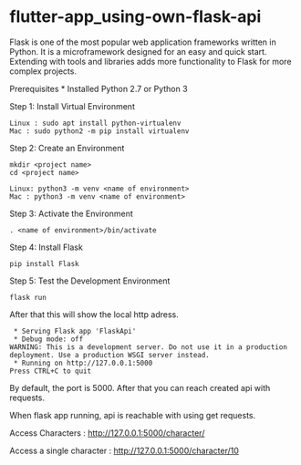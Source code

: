 # flutter-app_using-own-flask-api
Flask is one of the most popular web application frameworks written in Python. It is a microframework designed for an easy and quick start. Extending with tools and libraries adds more functionality to Flask for more complex projects.


Prerequisites
    * Installed Python 2.7 or Python 3

Step 1: Install Virtual Environment

    Linux : sudo apt install python-virtualenv
    Mac : sudo python2 -m pip install virtualenv

Step 2: Create an Environment

    mkdir <project name> 
    cd <project name>

    Linux: python3 -m venv <name of environment>
    Mac : python3 -m venv <name of environment>

Step 3: Activate the Environment

    . <name of environment>/bin/activate

Step 4: Install Flask
	
    pip install Flask

Step 5: Test the Development Environment
	
    flask run

After that this will show the local http adress.

	 * Serving Flask app 'FlaskApi'
	 * Debug mode: off
	WARNING: This is a development server. Do not use it in a production deployment. Use a production WSGI server instead.
	 * Running on http://127.0.0.1:5000
	Press CTRL+C to quit

By default, the port is 5000. After that you can reach created api with requests.

When flask app running, api is reachable with using get requests.

Access Characters : http://127.0.0.1:5000/character/

Access a single character : http://127.0.0.1:5000/character/10
